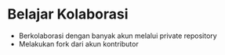 # Belajar Kolaborasi
- Berkolaborasi dengan banyak akun melalui private repository
- Melakukan fork dari akun kontributor
